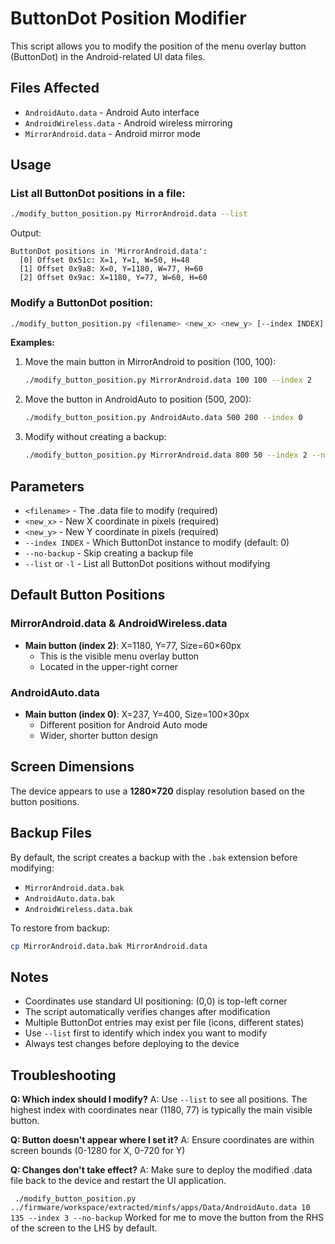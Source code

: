 # ButtonDot Position Modifier

This script allows you to modify the position of the menu overlay button (ButtonDot) in the Android-related UI data files.

## Files Affected

- `AndroidAuto.data` - Android Auto interface
- `AndroidWireless.data` - Android wireless mirroring
- `MirrorAndroid.data` - Android mirror mode

## Usage

### List all ButtonDot positions in a file:

```bash
./modify_button_position.py MirrorAndroid.data --list
```

Output:
```
ButtonDot positions in 'MirrorAndroid.data':
  [0] Offset 0x51c: X=1, Y=1, W=50, H=48
  [1] Offset 0x9a8: X=0, Y=1180, W=77, H=60
  [2] Offset 0x9ac: X=1180, Y=77, W=60, H=60
```

### Modify a ButtonDot position:

```bash
./modify_button_position.py <filename> <new_x> <new_y> [--index INDEX] [--no-backup]
```

**Examples:**

1. Move the main button in MirrorAndroid to position (100, 100):
   ```bash
   ./modify_button_position.py MirrorAndroid.data 100 100 --index 2
   ```

2. Move the button in AndroidAuto to position (500, 200):
   ```bash
   ./modify_button_position.py AndroidAuto.data 500 200 --index 0
   ```

3. Modify without creating a backup:
   ```bash
   ./modify_button_position.py MirrorAndroid.data 800 50 --index 2 --no-backup
   ```

## Parameters

- `<filename>` - The .data file to modify (required)
- `<new_x>` - New X coordinate in pixels (required)
- `<new_y>` - New Y coordinate in pixels (required)
- `--index INDEX` - Which ButtonDot instance to modify (default: 0)
- `--no-backup` - Skip creating a backup file
- `--list` or `-l` - List all ButtonDot positions without modifying

## Default Button Positions

### MirrorAndroid.data & AndroidWireless.data
- **Main button (index 2)**: X=1180, Y=77, Size=60×60px
  - This is the visible menu overlay button
  - Located in the upper-right corner

### AndroidAuto.data
- **Main button (index 0)**: X=237, Y=400, Size=100×30px
  - Different position for Android Auto mode
  - Wider, shorter button design

## Screen Dimensions

The device appears to use a **1280×720** display resolution based on the button positions.

## Backup Files

By default, the script creates a backup with the `.bak` extension before modifying:
- `MirrorAndroid.data.bak`
- `AndroidAuto.data.bak`
- `AndroidWireless.data.bak`

To restore from backup:
```bash
cp MirrorAndroid.data.bak MirrorAndroid.data
```

## Notes

- Coordinates use standard UI positioning: (0,0) is top-left corner
- The script automatically verifies changes after modification
- Multiple ButtonDot entries may exist per file (icons, different states)
- Use `--list` first to identify which index you want to modify
- Always test changes before deploying to the device

## Troubleshooting

**Q: Which index should I modify?**
A: Use `--list` to see all positions. The highest index with coordinates near (1180, 77) is typically the main visible button.

**Q: Button doesn't appear where I set it?**
A: Ensure coordinates are within screen bounds (0-1280 for X, 0-720 for Y)

**Q: Changes don't take effect?**
A: Make sure to deploy the modified .data file back to the device and restart the UI application.

` ./modify_button_position.py ../firmware/workspace/extracted/minfs/apps/Data/AndroidAuto.data 10 135 --index 3 --no-backup`
Worked for me to move the button from the RHS of the screen to the LHS by default. 
 
